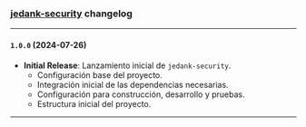 ### [jedank-security](http://137.184.65.180:9096) changelog

---

#### `1.0.0` (2024-07-26)

- **Initial Release**: Lanzamiento inicial de `jedank-security`.
  - Configuración base del proyecto.
  - Integración inicial de las dependencias necesarias.
  - Configuración para construcción, desarrollo y pruebas.
  - Estructura inicial del proyecto.

---